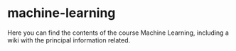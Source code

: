 # machine-learning

Here you can find the contents of the course Machine Learning, including a wiki with the principal information related.



